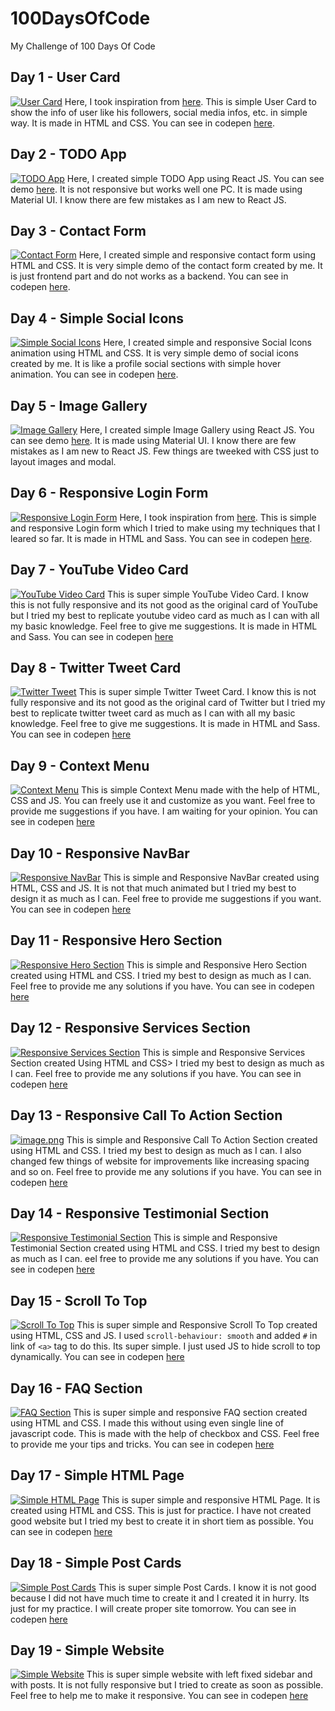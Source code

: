 # 100DaysOfCode
My Challenge of 100 Days Of Code

## Day 1 - User Card
[![User Card](https://i.postimg.cc/8c7vgNs3/Web-capture-4-2-2021-212433.jpg)](https://postimg.cc/kRdGxrQF)
Here, I took inspiration from [here](https://dribbble.com/shots/3913314-User-Profile/attachments/3913314-User-Profile?mode=media). This is simple User Card to show the info of user like his followers, social media infos, etc. in simple way. It is made in HTML and CSS. You can see in codepen [here](https://codepen.io/binamra/full/mdOPGpP).

## Day 2 - TODO App
[![TODO App](https://i.postimg.cc/zvvyx2F4/image.png)](https://postimg.cc/sGFfXc8J)
Here, I created simple TODO App using React JS. You can see demo [here](https://xenodochial-babbage-44d5e8.netlify.app/). It is not responsive but works well one PC. It is made using Material UI. I know there are few mistakes as I am new to React JS.

## Day 3 - Contact Form
[![Contact Form](https://i.postimg.cc/7hSYMVXy/image.png)](https://postimg.cc/9wFhcyvx)
Here, I created simple and responsive contact form using HTML and CSS. It is very simple demo of the contact form created by me. It is just frontend part and do not works as a backend. You can see in codepen [here](https://codepen.io/binamra/pen/abmKapQ).

## Day 4 - Simple Social Icons
[![Simple Social Icons](https://i.postimg.cc/Dy44YMSC/image.png)](https://postimg.cc/HVHLr345)
Here, I created simple and responsive Social Icons animation using HTML and CSS. It is very simple demo of social icons created by me. It is like a profile social sections with simple hover animation. You can see in codepen [here](https://codepen.io/binamra/pen/bGBpxvR).

## Day 5 - Image Gallery
[![Image Gallery](https://i.postimg.cc/NGCP58jH/image.png)](https://postimg.cc/yW9TGZ91)
Here, I created simple Image Gallery using React JS. You can see demo [here](https://upbeat-mestorf-38fce0.netlify.app/). It is made using Material UI. I know there are few mistakes as I am new to React JS. Few things are tweeked with CSS just to layout images and modal.

## Day 6 - Responsive Login Form
[![Responsive Login Form](https://i.postimg.cc/MGXJDcLN/image.png)](https://postimg.cc/t10cRgpN)
Here, I took inspiration from [here](https://dribbble.com/shots/11589021-Sign-Up-Form). This is simple and responsive Login form which I tried to make using my techniques that I leared so far. It is made in HTML and Sass. You can see in codepen [here](https://codepen.io/binamra/full/qBqNGGq).

## Day 7 - YouTube Video Card
[![YouTube Video Card](https://i.postimg.cc/L4ZJyF7C/image.png)](https://postimg.cc/hhc4j6KT)
This is super simple YouTube Video Card. I know this is not fully responsive and its not good as the original card of YouTube but I tried my best to replicate youtube video card as much as I can with all my basic knowledge. Feel free to give me suggestions. It is made in HTML and Sass. You can see in codepen [here](https://codepen.io/binamra/pen/YzpGjLa)

## Day 8 - Twitter Tweet Card
[![Twitter Tweet](https://i.postimg.cc/Hn1fc1r1/image.png)](https://postimg.cc/dknWpXR5)
This is super simple Twitter Tweet Card. I know this is not fully responsive and its not good as the original card of Twitter but I tried my best to replicate twitter tweet card as much as I can with all my basic knowledge. Feel free to give me suggestions. It is made in HTML and Sass. You can see in codepen [here](https://codepen.io/binamra/pen/XWNNMyZ)

## Day 9 - Context Menu
[![Context Menu](https://i.postimg.cc/cHQJ8VQG/image.png)](https://postimg.cc/jwSTp3gM)
This is simple Context Menu made with the help of HTML, CSS and JS. You can freely use it and customize as you want. Feel free to provide me suggestions if you have. I am waiting for your opinion. You can see in codepen [here](https://codepen.io/binamra/pen/zYoogQR)

## Day 10 - Responsive NavBar
[![Responsive NavBar](https://i.postimg.cc/rmDY2Ssf/image.png)](https://postimg.cc/zb1knHnh)
This is simple and Responsive NavBar created using HTML, CSS and JS. It is not that much animated but I tried my best to design it as much as I can. Feel free to provide me suggestions if you want. You can see in codepen [here](https://codepen.io/binamra/full/xxRgaKR)

## Day 11 - Responsive Hero Section
[![Responsive Hero Section](https://i.postimg.cc/BZM5VsGd/image.png)](https://postimg.cc/NL2rK3F4)
This is simple and Responsive Hero Section created using HTML and CSS. I tried my best to design as much as I can. Feel free to provide me any solutions if you have. You can see in codepen [here](https://codepen.io/binamra/pen/vYygMda)

## Day 12 - Responsive Services Section
[![Responsive Services Section](https://i.postimg.cc/mkrg8jyg/image.png)](https://postimg.cc/Fd2vKj6M)
This is simple and Responsive Services Section created Using HTML and CSS> I tried my best to design as much as I can. Feel free to provide me any solutions if you have. You can see in codepen [here](https://codepen.io/binamra/full/wvoJeyp)

## Day 13 - Responsive Call To Action Section
[![image.png](https://i.postimg.cc/5tQZHh17/image.png)](https://postimg.cc/HJHSRPrX)
This is simple and Responsive Call To Action Section created using HTML and CSS. I tried my best to design as much as I can. I also changed few things of website for improvements like increasing spacing and so on. Feel free to provide me any solutions if you have. You can see in codepen [here](https://codepen.io/binamra/full/ExNWqVj)

## Day 14 - Responsive Testimonial Section
[![Responsive Testimonial Section](https://i.postimg.cc/3wdw1pV3/image.png)](https://postimg.cc/QBZsxBjz)
This is simple and Responsive Testimonial Section created using HTML and CSS. I tried my best to design as much as I can. eel free to provide me any solutions if you have. You can see in codepen [here](https://codepen.io/binamra/full/ExNmdQb)

## Day 15 - Scroll To Top
[![Scroll To Top](https://i.postimg.cc/5tQZHh17/image.png)](https://postimg.cc/HJHSRPrX)
This is super simple and Responsive Scroll To Top created using HTML, CSS and JS. I used `scroll-behaviour: smooth` and added `#` in link of `<a>` tag to do this. Its super simple. I just used JS to hide scroll to top dynamically. You can see in codepen [here](https://codepen.io/binamra/full/yLVXoEW)

## Day 16 - FAQ Section
[![FAQ Section](https://i.postimg.cc/FzQrD4vx/image.png)](https://postimg.cc/BLMfnRX8)
This is super simple and responsive FAQ section created using HTML and CSS. I made this without using even single line of javascript code. This is made with the help of checkbox and CSS. Feel free to provide me your tips and tricks. You can see in codepen [here](https://codepen.io/binamra/full/Vwmzeme)

## Day 17 - Simple HTML Page
[![Simple HTML Page](https://i.postimg.cc/MT8zbTTF/image.png)](https://postimg.cc/FfDthh0y)
This is super simple and responsive HTML Page. It is created using HTML and CSS. This is just for practice. I have not created good website but I tried my best to create it in short tiem as possible. You can see in codepen [here](https://codepen.io/binamra/pen/qBqXXVE)

## Day 18 - Simple Post Cards
[![Simple Post Cards](https://i.postimg.cc/k55BH943/image.png)](https://postimg.cc/21Pkqsh2)
This is super simple Post Cards. I know it is not good because I did not have much time to create it and I created it in hurry. Its just for my practice. I will create proper site tomorrow. You can see in codepen [here](https://codepen.io/binamra/full/qBqPEje)

## Day 19 - Simple Website
[![Simple Website](https://i.postimg.cc/PxVZBkWt/image.png)](https://postimg.cc/dkdLypNX)
This is super simple website with left fixed sidebar and with posts. It is not fully responsive but I tried to create as soon as possible. Feel free to help me to make it responsive. You can see in codepen [here](https://codepen.io/binamra/full/eYBGLgK)

